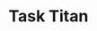 ---
title: "Task Titan"
description: "A task completion and collaboration app for managing projects and crushing tasks! This was the second UC Berkeley group project where I worked on the front-end design and Handlebars templates and implemented the Materialize CSS library."
images: []
repo_url: "https://github.com/Torvec/Task-Titan"
deploy_url: "https://task-titan-bec51c55ebe5.herokuapp.com/"
tech_stack: ["Handlebars", "Materialize CSS", "MySQL", "Node", "Express", "Sequelize"]
pubDate: "29 Dec 2023"
---
